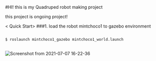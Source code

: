 #HI! this is my Quadruped robot making project

this project is ongoing project!

< Quick Start>
###1. load the robot mintchoco1 to gazebo environment
<pre>
<code>
$ roslaunch mintchoco1_gazebo mintchoco1_world.launch
</code>
</pre>

![Screenshot from 2021-07-07 16-22-36](https://user-images.githubusercontent.com/19335771/124845945-bfdd2700-dfd2-11eb-81da-72bb4c58b4a7.png)
